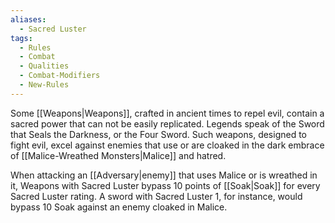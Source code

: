 ```yaml
---
aliases:
  - Sacred Luster
tags:
  - Rules
  - Combat
  - Qualities
  - Combat-Modifiers
  - New-Rules
---
```

Some [[Weapons|Weapons]], crafted in ancient times to repel evil, contain a sacred power that can not be easily replicated. Legends speak of the Sword that Seals the Darkness, or the Four Sword. Such weapons, designed to fight evil, excel against enemies that use or are cloaked in the dark embrace of [[Malice-Wreathed Monsters|Malice]] and hatred.

When attacking an [[Adversary|enemy]] that uses Malice or is wreathed in it, Weapons with Sacred Luster bypass 10 points of [[Soak|Soak]] for every Sacred Luster rating. A sword with Sacred Luster 1, for instance, would bypass 10 Soak against an enemy cloaked in Malice.